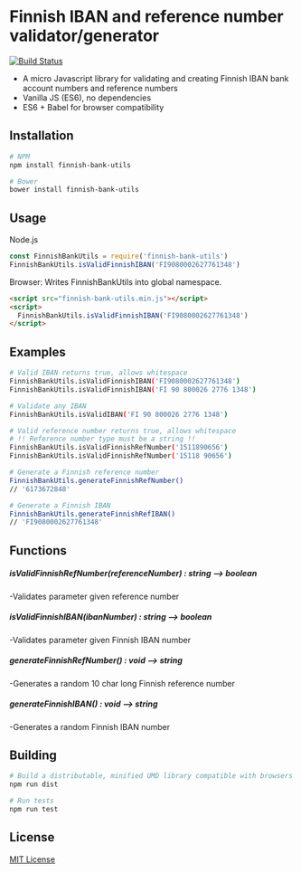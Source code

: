 Finnish IBAN and reference number validator/generator
=====================================================

[![Build Status](https://travis-ci.org/vkomulai/finnish-bank-utils.svg?branch=master)](https://travis-ci.org/vkomulai/finnish-bank-utils)

- A micro Javascript library for validating and creating Finnish IBAN bank account numbers and reference numbers
- Vanilla JS (ES6), no dependencies
- ES6 + Babel for browser compatibility

Installation
------------

```sh
# NPM
npm install finnish-bank-utils

# Bower
bower install finnish-bank-utils
```

Usage
-----

Node.js

``` js
const FinnishBankUtils = require('finnish-bank-utils')
FinnishBankUtils.isValidFinnishIBAN('FI9080002627761348')
```

Browser: Writes FinnishBankUtils into global namespace.

``` html
<script src="finnish-bank-utils.min.js"></script>
<script>
  FinnishBankUtils.isValidFinnishIBAN('FI9080002627761348')
</script>

```

Examples
--------

```sh
# Valid IBAN returns true, allows whitespace
FinnishBankUtils.isValidFinnishIBAN('FI9080002627761348')
FinnishBankUtils.isValidFinnishIBAN('FI 90 800026 2776 1348')

# Validate any IBAN
FinnishBankUtils.isValidIBAN('FI 90 800026 2776 1348')
```

```sh
# Valid reference number returns true, allows whitespace
# !! Reference number type must be a string !!
FinnishBankUtils.isValidFinnishRefNumber('1511890656')
FinnishBankUtils.isValidFinnishRefNumber('15118 90656')
```

```sh
# Generate a Finnish reference number
FinnishBankUtils.generateFinnishRefNumber()
// '6173672848'
```

```sh
# Generate a Finnish IBAN
FinnishBankUtils.generateFinnishRefIBAN()
// 'FI9080002627761348'
```

Functions
---------

##### isValidFinnishRefNumber(referenceNumber) : string --> boolean
-Validates parameter given reference number

##### isValidFinnishIBAN(ibanNumber) : string --> boolean
-Validates parameter given Finnish IBAN number

##### generateFinnishRefNumber() : void --> string
-Generates a random 10 char long Finnish reference number

##### generateFinnishIBAN() : void --> string
-Generates a random Finnish IBAN number

Building
--------

```sh
# Build a distributable, minified UMD library compatible with browsers and Node
npm run dist

# Run tests
npm run test
```

License
-------
[MIT License](LICENSE)
